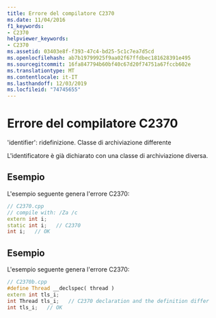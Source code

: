 ```yaml
---
title: Errore del compilatore C2370
ms.date: 11/04/2016
f1_keywords:
- C2370
helpviewer_keywords:
- C2370
ms.assetid: 03403e8f-f393-47c4-bd25-5c1c7ea7d5cd
ms.openlocfilehash: ab7b19799925f9aa02f67ffdbec181628391e495
ms.sourcegitcommit: 16fa847794b60bf40c67d20f74751a67fccb602e
ms.translationtype: MT
ms.contentlocale: it-IT
ms.lasthandoff: 12/03/2019
ms.locfileid: "74745655"
---
```

# <a name="compiler-error-c2370"></a>Errore del compilatore C2370

'identifier': ridefinizione. Classe di archiviazione differente

L'identificatore è già dichiarato con una classe di archiviazione diversa.

## <a name="example"></a>Esempio

L'esempio seguente genera l'errore C2370:

```cpp
// C2370.cpp
// compile with: /Za /c
extern int i;
static int i;   // C2370
int i;   // OK
```

## <a name="example"></a>Esempio

L'esempio seguente genera l'errore C2370:

```cpp
// C2370b.cpp
#define Thread __declspec( thread )
extern int tls_i;
int Thread tls_i;   // C2370 declaration and the definition differ
int tls_i;   // OK
```
